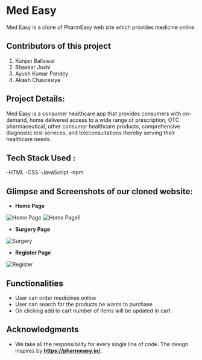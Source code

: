 # Med Easy
Med Easy is a clone of PharmEasy web site which provides medicine online.
## Contributors of this project

1. Kunjan Ballawar
2. Bhaskar Joshi
3. Ayush Kumar Pandey
4. Akash Chaurasiya

## Project Details:

Med Easy is a consumer healthcare app that provides consumers with on-demand, home delivered access to a wide range of prescription, OTC pharmaceutical, other consumer healthcare products, comprehensive diagnostic test services, and teleconsultations thereby serving their healthcare needs.


## Tech Stack Used :

-HTML
-CSS
-JavaScript
-npm

## Glimpse and Screenshots of our cloned website:

- **Home Page**

![Home Page](https://i.postimg.cc/PqBn7mYG/home-page.png)
![Home Page1](https://i.postimg.cc/jdZ0TVP4/home2.png)

- **Surgery Page**

![Surgery](https://i.postimg.cc/Wb2LxpF4/surgery.png)

- **Register Page**

![Register](https://i.postimg.cc/5ymcjTG1/register.png)

## Functionalities
- User can order medicines online
- User can search for the products he wants to purchase
- On clicking add to cart number of items will be updated in cart

## Acknowledgments
- We take all the responsibility for every single line of code. The design inspires by **https://pharmeasy.in/**.
